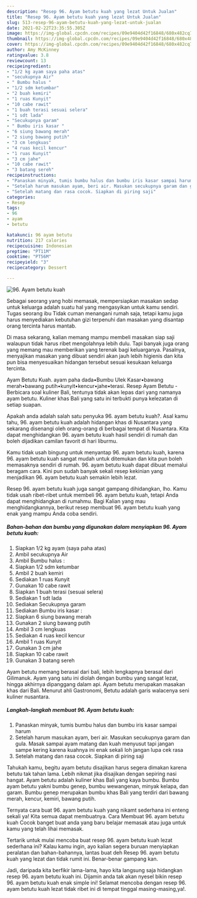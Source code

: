 ```yaml
---
description: "Resep 96. Ayam betutu kuah yang lezat Untuk Jualan"
title: "Resep 96. Ayam betutu kuah yang lezat Untuk Jualan"
slug: 513-resep-96-ayam-betutu-kuah-yang-lezat-untuk-jualan
date: 2021-02-22T23:35:55.305Z
image: https://img-global.cpcdn.com/recipes/09e9404d42f16848/680x482cq70/96-ayam-betutu-kuah-foto-resep-utama.jpg
thumbnail: https://img-global.cpcdn.com/recipes/09e9404d42f16848/680x482cq70/96-ayam-betutu-kuah-foto-resep-utama.jpg
cover: https://img-global.cpcdn.com/recipes/09e9404d42f16848/680x482cq70/96-ayam-betutu-kuah-foto-resep-utama.jpg
author: Amy McKinney
ratingvalue: 3.8
reviewcount: 13
recipeingredient:
- "1/2 kg ayam saya paha atas"
- "secukupnya Air"
- " Bumbu halus "
- "1/2 sdm ketumbar"
- "2 buah kemiri"
- "1 ruas Kunyit"
- "10 cabe rawit"
- "1 buah terasi sesuai selera"
- "1 sdt lada"
- "Secukupnya garam"
- " Bumbu iris kasar "
- "6 siung bawang merah"
- "2 siung bawang putih"
- "3 cm lengkuas"
- "4 ruas kecil kencur"
- "1 ruas Kunyit"
- "3 cm jahe"
- "10 cabe rawit"
- "3 batang sereh"
recipeinstructions:
- "Panaskan minyak, tumis bumbu halus dan bumbu iris kasar sampai harum"
- "Setelah harum masukan ayam, beri air. Masukan secukupnya garam dan gula. Masak sampai ayam matang dan kuah menyusut tapi jangan sampe kering karena kuahnya ini enak sekali loh jangan lupa cek rasa"
- "Setelah matang dan rasa cocok. Siapkan di piring saji"
categories:
- Resep
tags:
- 96
- ayam
- betutu

katakunci: 96 ayam betutu 
nutrition: 217 calories
recipecuisine: Indonesian
preptime: "PT11M"
cooktime: "PT56M"
recipeyield: "3"
recipecategory: Dessert

---
```



![96. Ayam betutu kuah](https://img-global.cpcdn.com/recipes/09e9404d42f16848/680x482cq70/96-ayam-betutu-kuah-foto-resep-utama.jpg)

Sebagai seorang yang hobi memasak, mempersiapkan masakan sedap untuk keluarga adalah suatu hal yang mengasyikan untuk kamu sendiri. Tugas seorang ibu Tidak cuman menangani rumah saja, tetapi kamu juga harus menyediakan kebutuhan gizi terpenuhi dan masakan yang disantap orang tercinta harus mantab.

Di masa  sekarang, kalian memang mampu membeli masakan siap saji walaupun tidak harus ribet mengolahnya lebih dulu. Tapi banyak juga orang yang memang mau memberikan yang terenak bagi keluarganya. Pasalnya, menyajikan masakan yang dibuat sendiri akan jauh lebih higienis dan kita pun bisa menyesuaikan hidangan tersebut sesuai kesukaan keluarga tercinta. 

Ayam Betutu Kuah. ayam paha dada•Bumbu Ulek Kasar•bawang merah•bawang putih•kunyit•kencur•jahe•terasi. Resep Ayam Betutu - Berbicara soal kuliner Bali, tentunya tidak akan lepas dari yang namanya ayam betutu. Kuliner khas Bali yang satu ini terbukti punya kelezatan di setiap suapan.

Apakah anda adalah salah satu penyuka 96. ayam betutu kuah?. Asal kamu tahu, 96. ayam betutu kuah adalah hidangan khas di Nusantara yang sekarang disenangi oleh orang-orang di berbagai tempat di Nusantara. Kita dapat menghidangkan 96. ayam betutu kuah hasil sendiri di rumah dan boleh dijadikan camilan favorit di hari liburmu.

Kamu tidak usah bingung untuk menyantap 96. ayam betutu kuah, karena 96. ayam betutu kuah sangat mudah untuk ditemukan dan kita pun boleh memasaknya sendiri di rumah. 96. ayam betutu kuah dapat dibuat memalui beragam cara. Kini pun sudah banyak sekali resep kekinian yang menjadikan 96. ayam betutu kuah semakin lebih lezat.

Resep 96. ayam betutu kuah juga sangat gampang dihidangkan, lho. Kamu tidak usah ribet-ribet untuk membeli 96. ayam betutu kuah, tetapi Anda dapat menghidangkan di rumahmu. Bagi Kalian yang mau menghidangkannya, berikut resep membuat 96. ayam betutu kuah yang enak yang mampu Anda coba sendiri.

<!--inarticleads1-->

##### Bahan-bahan dan bumbu yang digunakan dalam menyiapkan 96. Ayam betutu kuah:

1. Siapkan 1/2 kg ayam (saya paha atas)
1. Ambil secukupnya Air
1. Ambil  Bumbu halus :
1. Siapkan 1/2 sdm ketumbar
1. Ambil 2 buah kemiri
1. Sediakan 1 ruas Kunyit
1. Gunakan 10 cabe rawit
1. Siapkan 1 buah terasi (sesuai selera)
1. Sediakan 1 sdt lada
1. Sediakan Secukupnya garam
1. Sediakan  Bumbu iris kasar :
1. Siapkan 6 siung bawang merah
1. Gunakan 2 siung bawang putih
1. Ambil 3 cm lengkuas
1. Sediakan 4 ruas kecil kencur
1. Ambil 1 ruas Kunyit
1. Gunakan 3 cm jahe
1. Siapkan 10 cabe rawit
1. Gunakan 3 batang sereh


Ayam betutu memang berasal dari bali, lebih lengkapnya berasal dari Gilimanuk. Ayam yang satu ini diolah dengan bumbu yang sangat lezat, hingga akhirnya dipanggang dalam api. Ayam betutu merupakan masakan khas dari Bali. Menurut ahli Gastronomi, Betutu adalah garis walacenya seni kuliner nusantara. 

<!--inarticleads2-->

##### Langkah-langkah membuat 96. Ayam betutu kuah:

1. Panaskan minyak, tumis bumbu halus dan bumbu iris kasar sampai harum
1. Setelah harum masukan ayam, beri air. Masukan secukupnya garam dan gula. Masak sampai ayam matang dan kuah menyusut tapi jangan sampe kering karena kuahnya ini enak sekali loh jangan lupa cek rasa
1. Setelah matang dan rasa cocok. Siapkan di piring saji


Tahukah kamu, begitu ayam betutu disajikan harus segera dimakan karena betutu tak tahan lama. Lebih nikmat jika disajikan dengan sepiring nasi hangat. Ayam betutu adalah kuliner khas Bali yang kaya bumbu. Bumbu ayam betutu yakni bumbu genep, bumbu wewangenan, minyak kelapa, dan garam. Bumbu genep merupakan bumbu khas Bali yang terdiri dari bawang merah, kencur, kemiri, bawang putih. 

Ternyata cara buat 96. ayam betutu kuah yang nikamt sederhana ini enteng sekali ya! Kita semua dapat membuatnya. Cara Membuat 96. ayam betutu kuah Cocok banget buat anda yang baru belajar memasak atau juga untuk kamu yang telah lihai memasak.

Tertarik untuk mulai mencoba buat resep 96. ayam betutu kuah lezat sederhana ini? Kalau kamu ingin, ayo kalian segera buruan menyiapkan peralatan dan bahan-bahannya, lantas buat deh Resep 96. ayam betutu kuah yang lezat dan tidak rumit ini. Benar-benar gampang kan. 

Jadi, daripada kita berfikir lama-lama, hayo kita langsung saja hidangkan resep 96. ayam betutu kuah ini. Dijamin anda tak akan nyesel bikin resep 96. ayam betutu kuah enak simple ini! Selamat mencoba dengan resep 96. ayam betutu kuah lezat tidak ribet ini di tempat tinggal masing-masing,ya!.

